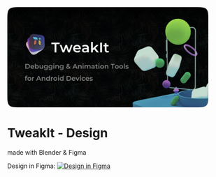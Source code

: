 <img src="https://raw.githubusercontent.com/MartinRGB/TweakIt-Desktop/design/art/hero.png?token=ABVV6ITDI6TJGA3ACMZLD227XNSWG" width="460" height="230"/>

# TweakIt - Design

made with Blender & Figma

Design in Figma:
<a href="https://www.figma.com/file/ZQtmLcv4iLl8S3ecVVHBgm/TweakIt?node-id=0%3A1" target="_blank">
<img src="https://img.shields.io/badge/-Figma%20Link-000?&logo=Figma" alt="Design in Figma" />
</a>
